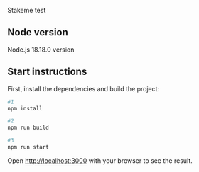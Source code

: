 Stakeme test

## Node version

Node.js 18.18.0 version

## Start instructions

First, install the dependencies and build the project:

```bash
#1
npm install

#2
npm run build

#3
npm run start
```

Open [http://localhost:3000](http://localhost:3000) with your browser to see the result.

